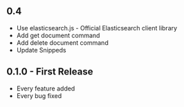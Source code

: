 ## 0.4
* Use elasticsearch.js - Official Elasticsearch client library
* Add get document command
* Add delete document command
* Update Snippeds

## 0.1.0 - First Release
* Every feature added
* Every bug fixed
